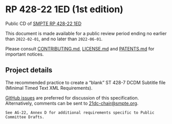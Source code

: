 # RP 428-22 1ED (1st edition)
Public CD of [SMPTE RP 428-22 1ED](21DC-CD-RP-428-22-202X-1ED.pdf)

This document is made available for a public review period ending no earlier than `2022-02-01`, and no later than `2022-06-01`.

Please consult [CONTRIBUTING.md](./CONTRIBUTING.md), [LICENSE.md](./LICENSE.md) and [PATENTS.md](./PATENTS.md) for important notices.

## Project details

The recommended practice to create a “blank” ST 428-7 DCDM Subtitle file (Minimal Timed Text XML Requirements).

[GitHub issues](https://github.com/SMPTE/st429-20/issues) are preferred for discussion of this specification. Alternatively, comments can be sent to [21dc-chair@smpte.org](mailto:21dc-chair@smpte.org).

```
See AG-22, Annex D for additional requirements specific to Public Committee Drafts.